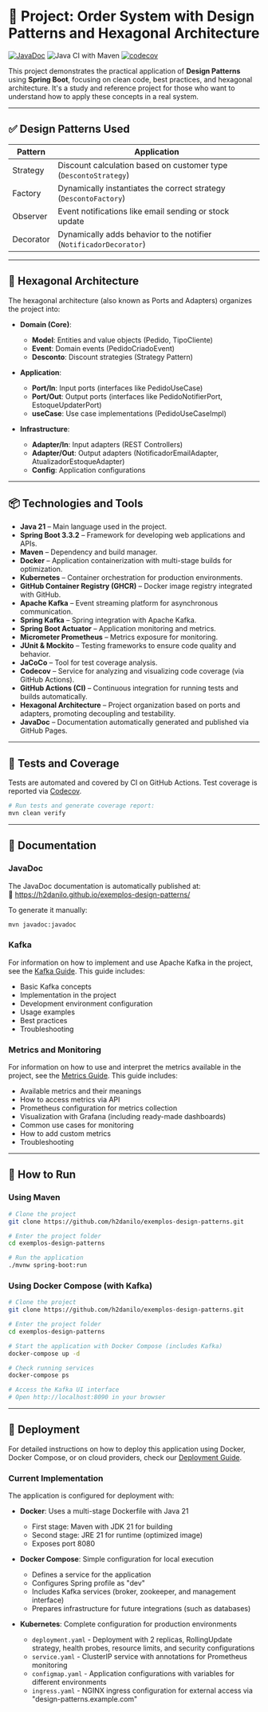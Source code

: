 # 🧠 Project: Order System with Design Patterns and Hexagonal Architecture

[![JavaDoc](https://img.shields.io/badge/docs-javadoc-blue.svg)](https://h2danilo.github.io/exemplos-design-patterns/)
![Java CI with Maven](https://github.com/h2danilo/exemplos-design-patterns/actions/workflows/build.yml/badge.svg)
[![codecov](https://codecov.io/gh/h2danilo/exemplos-design-patterns/branch/main/graph/badge.svg)](https://codecov.io/gh/h2danilo/exemplos-design-patterns)

This project demonstrates the practical application of **Design Patterns** using **Spring Boot**, focusing on clean code, best practices, and hexagonal architecture. It's a study and reference project for those who want to understand how to apply these concepts in a real system.

---

## ✅ Design Patterns Used

| Pattern     | Application                                                                 |
|------------|---------------------------------------------------------------------------|
| Strategy   | Discount calculation based on customer type (`DescontoStrategy`)      |
| Factory    | Dynamically instantiates the correct strategy (`DescontoFactory`)         |
| Observer   | Event notifications like email sending or stock update    |
| Decorator  | Dynamically adds behavior to the notifier (`NotificadorDecorator`) |

---

## 🧱 Hexagonal Architecture

The hexagonal architecture (also known as Ports and Adapters) organizes the project into:

- **Domain (Core)**: 
  - **Model**: Entities and value objects (Pedido, TipoCliente)
  - **Event**: Domain events (PedidoCriadoEvent)
  - **Desconto**: Discount strategies (Strategy Pattern)

- **Application**:
  - **Port/In**: Input ports (interfaces like PedidoUseCase)
  - **Port/Out**: Output ports (interfaces like PedidoNotifierPort, EstoqueUpdaterPort)
  - **useCase**: Use case implementations (PedidoUseCaseImpl)

- **Infrastructure**:
  - **Adapter/In**: Input adapters (REST Controllers)
  - **Adapter/Out**: Output adapters (NotificadorEmailAdapter, AtualizadorEstoqueAdapter)
  - **Config**: Application configurations

---

## 📦 Technologies and Tools

- **Java 21** – Main language used in the project.
- **Spring Boot 3.3.2** – Framework for developing web applications and APIs.
- **Maven** – Dependency and build manager.
- **Docker** – Application containerization with multi-stage builds for optimization.
- **Kubernetes** – Container orchestration for production environments.
- **GitHub Container Registry (GHCR)** – Docker image registry integrated with GitHub.
- **Apache Kafka** – Event streaming platform for asynchronous communication.
- **Spring Kafka** – Spring integration with Apache Kafka.
- **Spring Boot Actuator** – Application monitoring and metrics.
- **Micrometer Prometheus** – Metrics exposure for monitoring.
- **JUnit & Mockito** – Testing frameworks to ensure code quality and behavior.
- **JaCoCo** – Tool for test coverage analysis.
- **Codecov** – Service for analyzing and visualizing code coverage (via GitHub Actions).
- **GitHub Actions (CI)** – Continuous integration for running tests and builds automatically.
- **Hexagonal Architecture** – Project organization based on ports and adapters, promoting decoupling and testability.
- **JavaDoc** – Documentation automatically generated and published via GitHub Pages.

---

## 🧪 Tests and Coverage

Tests are automated and covered by CI on GitHub Actions. Test coverage is reported via [Codecov](https://codecov.io/gh/h2danilo/exemplos-design-patterns).

```bash
# Run tests and generate coverage report:
mvn clean verify
```

---

## 📄 Documentation

### JavaDoc

The JavaDoc documentation is automatically published at:  
🔗 https://h2danilo.github.io/exemplos-design-patterns/

To generate it manually:

```bash
mvn javadoc:javadoc
```

### Kafka

For information on how to implement and use Apache Kafka in the project, see the [Kafka Guide](./docs/kafka-guide.md). This guide includes:

- Basic Kafka concepts
- Implementation in the project
- Development environment configuration
- Usage examples
- Best practices
- Troubleshooting

### Metrics and Monitoring

For information on how to use and interpret the metrics available in the project, see the [Metrics Guide](./docs/metrics-guide.md). This guide includes:

- Available metrics and their meanings
- How to access metrics via API
- Prometheus configuration for metrics collection
- Visualization with Grafana (including ready-made dashboards)
- Common use cases for monitoring
- How to add custom metrics
- Troubleshooting

---

## 🚀 How to Run

### Using Maven

```bash
# Clone the project
git clone https://github.com/h2danilo/exemplos-design-patterns.git

# Enter the project folder
cd exemplos-design-patterns

# Run the application
./mvnw spring-boot:run
```

### Using Docker Compose (with Kafka)

```bash
# Clone the project
git clone https://github.com/h2danilo/exemplos-design-patterns.git

# Enter the project folder
cd exemplos-design-patterns

# Start the application with Docker Compose (includes Kafka)
docker-compose up -d

# Check running services
docker-compose ps

# Access the Kafka UI interface
# Open http://localhost:8090 in your browser
```

---

## 🐳 Deployment

For detailed instructions on how to deploy this application using Docker, Docker Compose, or on cloud providers, check our [Deployment Guide](./docs/deployment-guide.md).

### Current Implementation

The application is configured for deployment with:

- **Docker**: Uses a multi-stage Dockerfile with Java 21
  - First stage: Maven with JDK 21 for building
  - Second stage: JRE 21 for runtime (optimized image)
  - Exposes port 8080

- **Docker Compose**: Simple configuration for local execution
  - Defines a service for the application
  - Configures Spring profile as "dev"
  - Includes Kafka services (broker, zookeeper, and management interface)
  - Prepares infrastructure for future integrations (such as databases)

- **Kubernetes**: Complete configuration for production environments
  - `deployment.yaml` - Deployment with 2 replicas, RollingUpdate strategy, health probes, resource limits, and security configurations
  - `service.yaml` - ClusterIP service with annotations for Prometheus monitoring
  - `configmap.yaml` - Application configurations with variables for different environments
  - `ingress.yaml` - NGINX ingress configuration for external access via "design-patterns.example.com"
